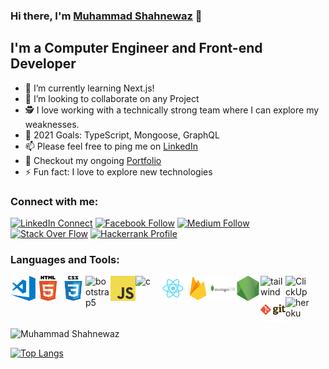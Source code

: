 ### Hi there, I'm [Muhammad Shahnewaz][website] 👋 


## I'm a Computer Engineer and Front-end Developer

- 🔭 I’m currently learning Next.js!
- 🤝 I’m looking to collaborate on any Project
- 🕵 I love working with a technically strong team where I can explore my weaknesses.
- 🥅 2021 Goals: TypeScript, Mongoose, GraphQL
- 📫 Please feel free to ping me on [LinkedIn](https://www.linkedin.com/in/shahnewaz601/)
- 📝 Checkout my ongoing [Portfolio](https://shahnewaz-portfolio.web.app/)
- ⚡ Fun fact: I love to explore new technologies

### Connect with me: 

[![LinkedIn Connect](https://img.shields.io/badge/Connect_LinkedIn-0077B5?style=for-the-badge&logo=linkedin&logoColor=white)](https://www.linkedin.com/in/shahnewaz601/)
[![Facebook Follow](https://img.shields.io/badge/+Add_Friend-1877F2?style=for-the-badge&logo=facebook&logoColor=white)](https://www.facebook.com/MuhammadShahnewaz601/)
[![Medium Follow](https://img.shields.io/badge/Blogs-12100E?style=for-the-badge&logo=medium&logoColor=white)](https://shahnewaz601.medium.com/)
[![Stack Over Flow](https://img.shields.io/badge/Questions-FE7A16?style=for-the-badge&logo=stack-overflow&logoColor=white)](https://stackoverflow.com/users/10488374/muhammad-shahnewaz)
[![Hackerrank Profile](https://img.shields.io/badge/-Hackerrank-2EC866?style=for-the-badge&logo=HackerRank&logoColor=white)](https://www.hackerrank.com/shahnewaz601)
<br />
### Languages and Tools:

[<img align="left" alt="Visual Studio Code" width="40px" src="https://raw.githubusercontent.com/github/explore/80688e429a7d4ef2fca1e82350fe8e3517d3494d/topics/visual-studio-code/visual-studio-code.png" />][webdevplaylist]
[<img align="left" alt="html5" width="40px" src="https://raw.githubusercontent.com/github/explore/80688e429a7d4ef2fca1e82350fe8e3517d3494d/topics/html/html.png" />][webdevplaylist]
[<img align="left" alt="css3" width="40px" src="https://raw.githubusercontent.com/github/explore/80688e429a7d4ef2fca1e82350fe8e3517d3494d/topics/css/css.png" />][webdevplaylist]

[<img align="left" alt="bootstrap5" width="40px" src="https://seeklogo.com/images/B/bootstrap-5-logo-85A1F11F4F-seeklogo.com.png" />][webdevplaylist]
[<img align="left" alt="javaScript" width="40px" src="https://raw.githubusercontent.com/github/explore/80688e429a7d4ef2fca1e82350fe8e3517d3494d/topics/javascript/javascript.png" />][webdevplaylist]
[<img align="left" alt="c" width="40px" src="https://seeklogo.com/images/C/c-logo-672525892C-seeklogo.com.png" />][webdevplaylist]
[<img align="left" alt="React" width="40px" src="https://raw.githubusercontent.com/github/explore/80688e429a7d4ef2fca1e82350fe8e3517d3494d/topics/react/react.png" />][reactplaylist]
[<img align="left" alt="firebase" width="40px" src="https://raw.githubusercontent.com/github/explore/80688e429a7d4ef2fca1e82350fe8e3517d3494d/topics/firebase/firebase.png" />][webdevplaylist]
[<img align="left" alt="mongoDB" width="40px" src="https://raw.githubusercontent.com/github/explore/80688e429a7d4ef2fca1e82350fe8e3517d3494d/topics/mongodb/mongodb.png" />][webdevplaylist]
[<img align="left" alt="node.js" width="40px" src="https://raw.githubusercontent.com/github/explore/80688e429a7d4ef2fca1e82350fe8e3517d3494d/topics/nodejs/nodejs.png" />][webdevplaylist]
[<img align="left" alt="tailwind" width="40px" src="https://pbs.twimg.com/profile_images/1278691829135876097/I4HKOLJw.png" />][tailwindplaylist]
[<img align="left" alt="ClickUp" width="40px" src="https://avatars.slack-edge.com/2019-05-01/612540453362_485caf78505e3b90041d_512.png" />][webdevplaylist]
[<img align="left" alt="Git" width="40px" src="https://raw.githubusercontent.com/github/explore/80688e429a7d4ef2fca1e82350fe8e3517d3494d/topics/git/git.png" />][webdevplaylist]
[<img align="left" alt="heroku" width="40px" src="https://dailysmarty-production.s3.amazonaws.com/uploads/post/img/509/feature_thumb_heroku-logo.jpg" />][webdevplaylist]




<br />

<br />

<br />

[website]: https://shahnewaz-portfolio.web.app/
[twitter]: https://twitter.com/mdshahnewaz601
[linkedin]: https://www.linkedin.com/in/shahnewaz601/
[webdevplaylist]: https://github.com/shahnewaz171?tab=repositories
[tailwindplaylist]: https://github.com/shahnewaz171?tab=repositories&q=tailwind
[reactplaylist]: https://github.com/shahnewaz171?tab=repositories&q=react

&nbsp;<img align="center" src="https://github-readme-stats.vercel.app/api?username=shahnewaz171&theme=vue-dark&show_icons=true&count_private=true&hide=contribs,prs&include_all_commits=true" alt="Muhammad Shahnewaz" width="550px" />

[![Top Langs](https://github-readme-stats.vercel.app/api/top-langs/?username=shahnewaz171&theme=vue-dark)][website]
